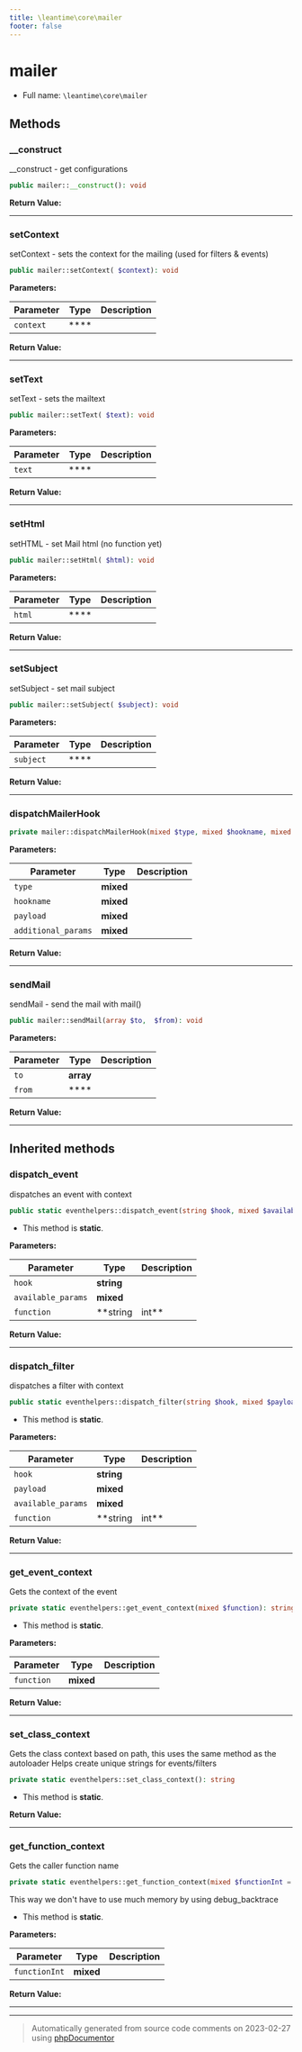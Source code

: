 ```yaml
---
title: \leantime\core\mailer
footer: false
---
```


# mailer





* Full name: `\leantime\core\mailer`



## Methods

### __construct

__construct - get configurations

```php
public mailer::__construct(): void
```









**Return Value:**





---
### setContext

setContext - sets the context for the mailing
(used for filters & events)

```php
public mailer::setContext( $context): void
```








**Parameters:**

| Parameter | Type | Description |
|-----------|------|-------------|
| `context` | **** |  |


**Return Value:**





---
### setText

setText - sets the mailtext

```php
public mailer::setText( $text): void
```








**Parameters:**

| Parameter | Type | Description |
|-----------|------|-------------|
| `text` | **** |  |


**Return Value:**





---
### setHtml

setHTML - set Mail html (no function yet)

```php
public mailer::setHtml( $html): void
```








**Parameters:**

| Parameter | Type | Description |
|-----------|------|-------------|
| `html` | **** |  |


**Return Value:**





---
### setSubject

setSubject - set mail subject

```php
public mailer::setSubject( $subject): void
```








**Parameters:**

| Parameter | Type | Description |
|-----------|------|-------------|
| `subject` | **** |  |


**Return Value:**





---
### dispatchMailerHook



```php
private mailer::dispatchMailerHook(mixed $type, mixed $hookname, mixed $payload, mixed $additional_params = []): mixed
```








**Parameters:**

| Parameter | Type | Description |
|-----------|------|-------------|
| `type` | **mixed** |  |
| `hookname` | **mixed** |  |
| `payload` | **mixed** |  |
| `additional_params` | **mixed** |  |


**Return Value:**





---
### sendMail

sendMail - send the mail with mail()

```php
public mailer::sendMail(array $to,  $from): void
```








**Parameters:**

| Parameter | Type | Description |
|-----------|------|-------------|
| `to` | **array** |  |
| `from` | **** |  |


**Return Value:**





---


## Inherited methods

### dispatch_event

dispatches an event with context

```php
public static eventhelpers::dispatch_event(string $hook, mixed $available_params = [], string|int $function = null): void
```



* This method is **static**.




**Parameters:**

| Parameter | Type | Description |
|-----------|------|-------------|
| `hook` | **string** |  |
| `available_params` | **mixed** |  |
| `function` | **string|int** |  |


**Return Value:**





---
### dispatch_filter

dispatches a filter with context

```php
public static eventhelpers::dispatch_filter(string $hook, mixed $payload, mixed $available_params = [], string|int $function = null): mixed
```



* This method is **static**.




**Parameters:**

| Parameter | Type | Description |
|-----------|------|-------------|
| `hook` | **string** |  |
| `payload` | **mixed** |  |
| `available_params` | **mixed** |  |
| `function` | **string|int** |  |


**Return Value:**





---
### get_event_context

Gets the context of the event

```php
private static eventhelpers::get_event_context(mixed $function): string
```



* This method is **static**.




**Parameters:**

| Parameter | Type | Description |
|-----------|------|-------------|
| `function` | **mixed** |  |


**Return Value:**





---
### set_class_context

Gets the class context based on path, this uses the same method as the autoloader
Helps create unique strings for events/filters

```php
private static eventhelpers::set_class_context(): string
```



* This method is **static**.





**Return Value:**





---
### get_function_context

Gets the caller function name

```php
private static eventhelpers::get_function_context(mixed $functionInt = null): string
```

This way we don't have to use much memory by using debug_backtrace

* This method is **static**.




**Parameters:**

| Parameter | Type | Description |
|-----------|------|-------------|
| `functionInt` | **mixed** |  |


**Return Value:**





---


---
> Automatically generated from source code comments on 2023-02-27 using [phpDocumentor](http://www.phpdoc.org/)
